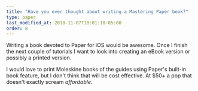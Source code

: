 ```yaml
---
title: "Have you ever thought about writing a Mastering Paper book?"
type: paper
last_modified_at: 2018-11-07T10:01:10-05:00
order: 8
---
```


Writing a book devoted to Paper for iOS would be awesome. Once I finish the next couple of tutorials I want to look into creating an eBook version or possibly a printed version.

I would love to print Moleskine books of the guides using Paper's built-in book feature, but I don't think that will be cost effective. At $50+ a pop that doesn't exactly scream *affordable*.
